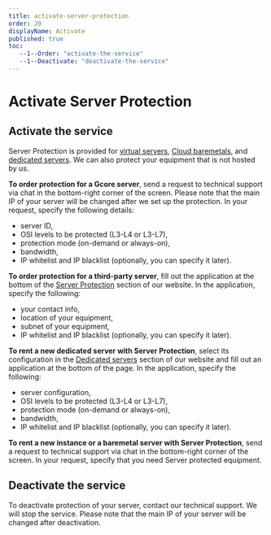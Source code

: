 ```yaml
---
title: activate-server-protection
order: 20
displayName: Activate
published: true
toc:
   --1--Order: "activate-the-service"
   --1--Deactivate: "deactivate-the-service"
---
```

# Activate Server Protection

## Activate the service

Server Protection is provided for <a href="https://gcore.com/cloud/compute-resources" target="_blank">virtual servers</a>, <a href="https://gcore.com/cloud/bare-metal-servers/" target="_blank">Cloud baremetals</a>, and <a href="https://gcore.com/hosting/dedicated/" target="_blank">dedicated servers</a>. We can also protect your equipment that is not hosted by us.

**To order protection for a Gcore server**, send a request to technical support via chat in the bottom-right corner of the screen. Please note that the main IP of your server will be changed after we set up the protection. In your request, specify the following details:

- server ID, 
- OSI levels to be protected (L3-L4 or L3-L7), 
- protection mode (on-demand or always-on), 
- bandwidth, 
- IP whitelist and IP blacklist (optionally, you can specify it later). 

**To order protection for a third-party server**, fill out the application at the bottom of the <a href="https://gcore.com/ddos-protection" target="_blank">Server Protection</a> section of our website. In the application, specify the following:

*   your contact info, 
*   location of your equipment, 
*   subnet of your equipment, 
*   IP whitelist and IP blacklist (optionally, you can specify it later).

**To rent a new dedicated server with Server Protection**, select its configuration in the <a href="https://gcore.com/hosting/dedicated/" target="_blank">Dedicated servers</a> section of our website and fill out an application at the bottom of the page. In the application, specify the following:

*   server configuration, 
*   OSI levels to be protected (L3-L4 or L3-L7), 
*   protection mode (on-demand or always-on), 
*   bandwidth, 
*   IP whitelist and IP blacklist (optionally, you can specify it later). 

**To rent a new instance or a baremetal server with Server Protection**, send a request to technical support via chat in the bottom-right corner of the screen. In your request, specify that you need Server protected equipment.

## Deactivate the service

To deactivate protection of your server, contact our technical support. We will stop the service. Please note that the main IP of your server will be changed after deactivation.

